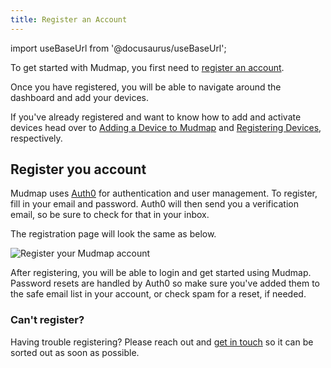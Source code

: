 ```yaml
---
title: Register an Account
---
```

import useBaseUrl from '@docusaurus/useBaseUrl';

To get started with Mudmap, you first need to [register an account][register].

Once you have registered, you will be able to navigate around the dashboard and
add your devices. 

If you've already registered and want to know how to add and
activate devices head over to [Adding a Device to Mudmap][adding] and 
[Registering Devices][register-device], respectively.

## Register you account

Mudmap uses [Auth0](https://auth0.com) for authentication and user 
management. To register, fill in your email and password. Auth0 will then 
send you a verification email, so be sure to check for that in your inbox.

The registration page will look the same as below.

<div style={{textAlign: 'center'}}>
<img  alt="Register your Mudmap account" src={useBaseUrl
('img/register-auth0.png')} />
</div>

After registering, you will be able to login and get started using Mudmap. 
Password resets are handled by Auth0 so make sure you've added them to the 
safe email list in your account, or check spam for a reset, if needed.

### Can't register?
Having trouble registering? Please reach out and [get in touch][contact] so it
can be sorted out as soon as possible.


[register]: https://mudmap.io/register
[adding]: /adding-the-device
[register-device]: /registering-devices
[contact]: https://mudmap.io/contact
